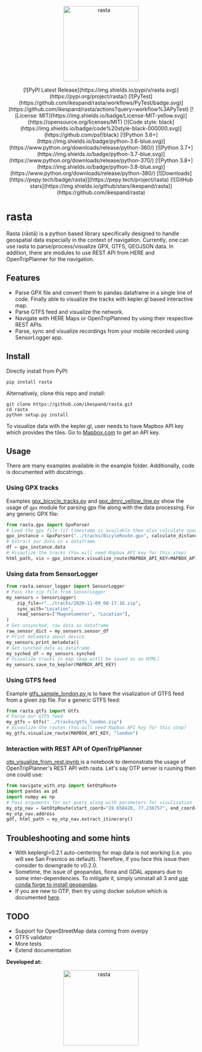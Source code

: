<p align="center">
  <img width="200" src="https://raw.githubusercontent.com/ikespand/rasta/master/docs/Rasta_logo.png" alt="rasta">
</p>

<p align="center">
[![PyPI Latest Release](https://img.shields.io/pypi/v/rasta.svg)](https://pypi.org/project/rasta/) [![PyTest](https://github.com/ikespand/rasta/workflows/PyTest/badge.svg)](https://github.com/ikespand/rasta/actions?query=workflow%3APyTest) [![License: MIT](https://img.shields.io/badge/License-MIT-yellow.svg)](https://opensource.org/licenses/MIT) [![Code style: black](https://img.shields.io/badge/code%20style-black-000000.svg)](https://github.com/psf/black)
[![Python 3.6+](https://img.shields.io/badge/python-3.6-blue.svg)](https://www.python.org/downloads/release/python-360/) [![Python 3.7+](https://img.shields.io/badge/python-3.7-blue.svg)](https://www.python.org/downloads/release/python-370/) [![Python 3.8+](https://img.shields.io/badge/python-3.8-blue.svg)](https://www.python.org/downloads/release/python-380/)
[![Downloads](https://pepy.tech/badge/rasta)](https://pepy.tech/project/rasta) [![GitHub stars](https://img.shields.io/github/stars/ikespand/rasta)](https://github.com/ikespand/rasta)
</p>

# rasta
Rasta (rāstā) is a python based library specifically designed to handle geospatial data especially in the context of navigation. Currently, one can use rasta to parse/process/visualize GPX, GTFS, GEOJSON data. In addition, there are modules to use REST API from HERE and OpenTripPlanner for the navigation. 


## Features

-   Parse GPX file and convert them to pandas dataframe in a single line of code. Finally able to visualize the tracks with kepler.gl based interactive map.
- Parse GTFS feed and visualize the network.
-  Navigate with HERE Maps or OpenTripPlanned by using their respective REST APIs.
- Parse, sync and visualize recordings from your mobile recorded using SensorLogger app.

## Install
Directly install from PyPI:
```
pip install rasta
```
Alternatively, clone this repo and install:
```
git clone https://github.com/ikespand/rasta.git
cd rasta
python setup.py install
```

To visualize data with the kepler.gl, user needs to have Mapbox API key which provides the tiles. Go to [Mapbox.com](https://account.mapbox.com/access-tokens) to get an API key.

## Usage
There are many examples available in the example folder. Additionally, code is documented with docstrings.
### Using GPX tracks
Examples [gpx_bicycle_tracks.py](https://github.com/ikespand/rasta/blob/master/example/gpx_bicycle_tracks.py "`gpx_bicycle_tracks.py`") and [gpx_dmrc_yellow_line.py](https://github.com/ikespand/rasta/blob/master/example/gpx_dmrc_yellow_line.py "gpx_dmrc_yellow_line.py") show the usage of `gpx` module for parsing gpx file along with the data processing. For any generic GPX file:
```python
from rasta.gpx import GpxParser
# Load the gpx file (if timestamp is available then also calculate speed)
gpx_instance = GpxParser("../tracks/BicyleRoute.gpx", calculate_distance=True)
# Extract our data in a dataframe
df = gpx_instance.data
# Visaulize the tracks (You will need Mapbox API key for this step)
html_path, vis = gpx_instance.visualize_route(MAPBOX_API_KEY=MAPBOX_API_KEY,open_browser=True)
```
### Using data from SensorLogger
```python
from rasta.sensor_logger import SensorLogger
# Pass the zip file from SensorLogger
my_sensors = SensorLogger(
    zip_file=r"../tracks/2020-11-09_08-17-16.zip",
    sync_with="Location",
    read_sensors=["Magnetometer", "Location"],
)
# Get unsynched, raw data as dataframe
raw_sensor_dict = my_sensors.sensor_df
# Print metadata about device
my_sensors.print_metadata()
# Get synched data as dataframe
my_syched_df = my_sensors.synched
# Visualize tracks in map (map witll be saved as an HTML)
my_sensors.save_to_kepler(MAPBOX_API_KEY)
```

### Using GTFS feed
Example [gtfs_sample_london.py ](https://github.com/ikespand/rasta/blob/master/example/gtfs_sample_london.py "gtfs_sample_london.py ")is to have the visalization of GTFS feed from a given zip file. For a generic GTFS feed:
```python
from rasta.gtfs import Gtfs
# Parse our GTFS feed
my_gtfs = Gtfs("../tracks/gtfs_london.zip")
# Visaulize the routes (You will need Mapbox API key for this step)
my_gtfs.visualize_route(MAPBOX_API_KEY, "london")
```
### Interaction with REST API of OpenTripPlanner
[otp_visualize_from_rest.ipynb ](https://github.com/ikespand/rasta/blob/master/example/otp_visualize_from_rest.py "otp_visualize_from_rest.ipynb ") is a notebook to demonstrate the usage of  OpenTripPlanner's REST API with rasta. Let's say OTP server is ruuning then one could use:
```python
from navigate_with_otp import GetOtpRoute
import pandas as pd
import numpy as np
# Pass arguments for our query along with parameters for visulization
my_otp_nav = GetOtpRoute(start_coord="28.658420, 77.230757", end_coord="28.544442, 77.206334", MAPBOX_API_KEY=MAPBOX_API_KEY, output_map_path="temporary_map", viz=False)
my_otp_nav.address
gdf, html_path = my_otp_nav.extract_itinerary()
```
## Troubleshooting and some hints
- With keplergl>0.2.1 auto-centering for map data is not working (i.e. you will see San Frasnico as default). Therefore, if you face this issue then consider to downgrade to v0.2.0.
- Sometime, the issue of geopandas, fiona and GDAL appears due to some inter-dependencies. To mitigate it, simply uninstall all 3 and [use conda forge to install geopandas](https://geopandas.org/install.html#using-the-conda-forge-channel "use conda forge to install geopandas").
- If you are new to OTP, then try using docker solution which is documented [here](https://ikespand.github.io/posts/OpenTripPlanner/ "here").

## TODO
- Support for OpenStreetMap data coming from overpy
- GTFS validator
- More tests
- Extend documentation

**Developed at:**
<p align="center">
  <img width="200" src="https://raw.githubusercontent.com/ikespand/rasta/master/docs/KLabs_logo.JPG" alt="rasta">
</p>